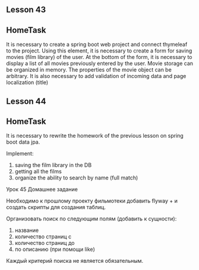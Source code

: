 ## Lesson 43
## HomeTask

It is necessary to create a spring boot web project and connect thymeleaf to the project. 
Using this element, it is necessary to create a form for saving movies (film library) of the user. 
At the bottom of the form, it is necessary to display a list of all movies previously entered by the user.
Movie storage can be organized in memory. The properties of the movie object can be arbitrary.
It is also necessary to add validation of incoming data and page localization (title)

## Lesson 44
## HomeTask

It is necessary to rewrite the homework of the previous lesson on spring boot data jpa.

Implement:
1) saving the film library in the DB
2) getting all the films
3) organize the ability to search by name (full match)

Урок 45
Домашнее задание

Необходимо к прошлому проекту фильмотеки добавить flyway + и создать скрипты для создания таблиц.

Организовать поиск по следующим полям (добавить к сущности):
1) название
2) количество страниц с
3) количество страниц до
4) по описанию (при помощи like)

Каждый критерий поиска не является обязательным.